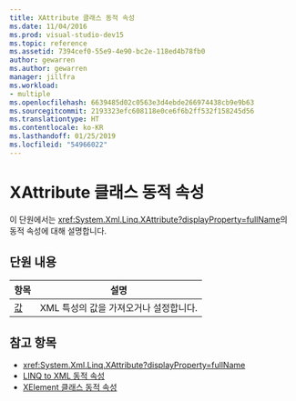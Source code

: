 ```yaml
---
title: XAttribute 클래스 동적 속성
ms.date: 11/04/2016
ms.prod: visual-studio-dev15
ms.topic: reference
ms.assetid: 7394cef0-55e9-4e90-bc2e-118ed4b78fb0
author: gewarren
ms.author: gewarren
manager: jillfra
ms.workload:
- multiple
ms.openlocfilehash: 6639485d02c0563e3d4ebde266974438cb9e9b63
ms.sourcegitcommit: 2193323efc608118e0ce6f6b2ff532f158245d56
ms.translationtype: HT
ms.contentlocale: ko-KR
ms.lasthandoff: 01/25/2019
ms.locfileid: "54966022"
---
```

# <a name="xattribute-class-dynamic-properties"></a>XAttribute 클래스 동적 속성

이 단원에서는 <xref:System.Xml.Linq.XAttribute?displayProperty=fullName>의 동적 속성에 대해 설명합니다.

## <a name="in-this-section"></a>단원 내용

|항목|설명|
|-----------|-----------------|
|[값](../designers/value-xattribute-dynamic-property.md)|XML 특성의 값을 가져오거나 설정합니다.|

## <a name="see-also"></a>참고 항목

- <xref:System.Xml.Linq.XAttribute?displayProperty=fullName>
- [LINQ to XML 동적 속성](../designers/linq-to-xml-dynamic-properties.md)
- [XElement 클래스 동적 속성](../designers/xelement-class-dynamic-properties.md)